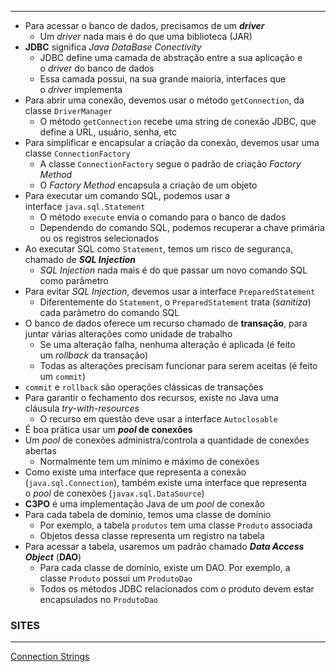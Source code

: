 ***
-   Para acessar o banco de dados, precisamos de um **_driver_**
    -   Um _driver_ nada mais é do que uma biblioteca (JAR)
-   **JDBC** significa _Java DataBase Conectivity_
    -   JDBC define uma camada de abstração entre a sua aplicação e o _driver_ do banco de dados
    -   Essa camada possui, na sua grande maioria, interfaces que o _driver_ implementa
-   Para abrir uma conexão, devemos usar o método `getConnection`, da classe `DriverManager`
    -   O método `getConnection` recebe uma string de conexão JDBC, que define a URL, usuário, senha, etc
-   Para simplificar e encapsular a criação da conexão, devemos usar uma classe `ConnectionFactory`
    -   A classe `ConnectionFactory` segue o padrão de criação _Factory Method_
    -   O _Factory Method_ encapsula a criação de um objeto
-   Para executar um comando SQL, podemos usar a interface `java.sql.Statement`
    -   O método `execute` envia o comando para o banco de dados
    -   Dependendo do comando SQL, podemos recuperar a chave primária ou os registros selecionados
-   Ao executar SQL como `Statement`, temos um risco de segurança, chamado de **_SQL Injection_**
    -   _SQL Injection_ nada mais é do que passar um novo comando SQL como parâmetro
-   Para evitar _SQL Injection_, devemos usar a interface `PreparedStatement`
    -   Diferentemente do `Statement`, o `PreparedStatement` trata (_sanitiza_) cada parâmetro do comando SQL
-   O banco de dados oferece um recurso chamado de **transação**, para juntar várias alterações como unidade de trabalho
    -   Se uma alteração falha, nenhuma alteração é aplicada (é feito um _rollback_ da transação)
    -   Todas as alterações precisam funcionar para serem aceitas (é feito um `commit`)
-   `commit` e `rollback` são operações clássicas de transações
-   Para garantir o fechamento dos recursos, existe no Java uma cláusula _try-with-resources_
    -   O recurso em questão deve usar a interface `Autoclosable`
-   É boa prática usar um **_pool_ de conexões**
-   Um _pool_ de conexões administra/controla a quantidade de conexões abertas
    -   Normalmente tem um mínimo e máximo de conexões
-   Como existe uma interface que representa a conexão (`java.sql.Connection`), também existe uma interface que representa o _pool_ de conexões (`javax.sql.DataSource`)
-   **C3PO** é uma implementação Java de um _pool_ de conexão
-   Para cada tabela de domínio, temos uma classe de domínio
    -   Por exemplo, a tabela `produtos` tem uma classe `Produto` associada
    -   Objetos dessa classe representa um registro na tabela
-   Para acessar a tabela, usaremos um padrão chamado **_Data Access Object_** (**DAO**)
    -   Para cada classe de domínio, existe um DAO. Por exemplo, a classe `Produto` possui um `ProdutoDao`
    -   Todos os métodos JDBC relacionados com o produto devem estar encapsulados no `ProdutoDao`

### SITES
***
[Connection Strings](https://www.connectionstrings.com/)
